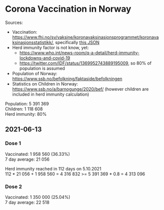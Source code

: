 # Corona Vaccination in Norway

Sources:

- Vaccination: <https://www.fhi.no/sv/vaksine/koronavaksinasjonsprogrammet/koronavaksinasjonsstatistikk/>, specifically [this JSON](https://www.fhi.no/api/chartdata/api/99119)
- Herd immunity factor is not know, yet:
  - <https://www.who.int/news-room/q-a-detail/herd-immunity-lockdowns-and-covid-19>
  - <https://twitter.com/IDF/status/1369952743889195009>, so 80% of population is assumed
- Population of Norway: <https://www.ssb.no/befolkning/faktaside/befolkningen>
- Statistics on Children in Norway: https://www.ssb.no/a/barnogunge/2020/bef/ (however children are included in herd immunity calculation)

Population: 5 391 369  
Children: 1 118 608  
Herd immunity: 80%  

## 2021-06-13

### Dose 1

Vaccinated: 1 958 560 (36.33%)  
7 day average: 21 056

Herd immunity reached in 112 days on 5.10.2021  
112 * 21 056 + 1 958 560 = 4 316 832 >= 5 391 369 * 0.8 = 4 313 096

### Dose 2

Vaccinated: 1 350 000 (25.04%)  
7 day average: 22 518

